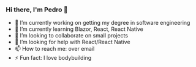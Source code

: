 ### Hi there, I'm Pedro 👋

- 🔭 I’m currently working on getting my degree in software engineering
- 🌱 I’m currently learning Blazor, React, React Native
- 👯 I’m looking to collaborate on small projects
- 🤔 I’m looking for help with React/React Native
- 📫 How to reach me: over email
- ⚡ Fun fact: I love bodybuilding
